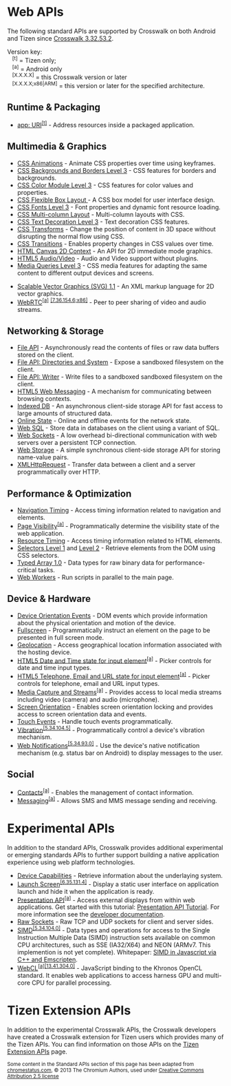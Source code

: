 # Web APIs

The following standard APIs are supported by Crosswalk on both Android and Tizen since [Crosswalk 3.32.53.2](https://github.com/crosswalk-project/crosswalk-website/wiki/Crosswalk-3-release-notes).

Version key:<br />
&nbsp;&nbsp;&nbsp;<sup id="t">[t]</sup> = Tizen only;<br/>
&nbsp;&nbsp;&nbsp;<sup id="a">[a]</sup> = Android only<br/>
&nbsp;&nbsp;&nbsp;<sup id="v">[X.X.X.X]</sup> = this Crosswalk version or later<br/>
&nbsp;&nbsp;&nbsp;<sup id="va">[X.X.X.X;x86|ARM]</sup> = this version or later for the specified architecture.

## Runtime & Packaging
* [app: URI](http://www.w3.org/2012/sysapps/app-uri/)<sup><a href="#t">[t]</a></sup> - Address resources inside a packaged application.

## Multimedia & Graphics
* [CSS Animations](http://www.w3.org/TR/css3-animations/) - Animate CSS properties over time using keyframes.
* [CSS Backgrounds and Borders Level 3](http://www.w3.org/TR/css3-background/) - CSS features for borders and backgrounds.
* [CSS Color Module Level 3](http://www.w3.org/TR/css3-color/) - CSS features for color values and properties.
* [CSS Flexible Box Layout ](http://www.w3.org/TR/css3-flexbox/) - A CSS box model for user interface design.
* [CSS Fonts Level 3](http://www.w3.org/TR/css3-webfonts/) - Font properties and dynamic font resource loading.
* [CSS Multi-column Layout](http://www.w3.org/TR/css3-multicol/) - Multi-column layouts with CSS.
* [CSS Text Decoration Level 3](http://www.w3.org/TR/css-text-decor-3/) - Text decoration CSS features.
* [CSS Transforms](http://www.w3.org/TR/css3-transforms/) - Change the position of content in 3D space without disrupting the normal flow using CSS.
* [CSS Transitions](http://www.w3.org/TR/css3-transitions/) - Enables property changes in CSS values over time.
* [HTML Canvas 2D Context](http://www.w3.org/TR/2dcontext/) - An API for 2D immediate mode graphics.
* [HTML5 Audio/Video](http://www.w3.org/TR/html5/) - Audio and Video support without plugins.
* [Media Queries Level 3](http://www.w3.org/TR/css3-mediaqueries/) - CSS media features for adapting the same content to different output devices and screens.
<!-- (Bob: Waiting for official support)* [Responsive Images](http://picture.responsiveimages.org/)<sup><a href="#v">[5.34.104.5]</a></sup> - Control which image resource is presented to a user, based on media query and/or image format support. -->
* [Scalable Vector Graphics (SVG) 1.1](http://www.w3.org/TR/SVG11/) - An XML markup language for 2D vector graphics.
* [WebRTC](http://www.w3.org/TR/webrtc/)<sup><a href="#a">[a]</a></sup> <sup><a href="#va">[7.36.154.6;x86]</a></sup> - Peer to peer sharing of video and audio streams.

## Networking & Storage
* [File API](http://dev.w3.org/2006/webapi/FileAPI/) - Asynchronously read the contents of files or raw data buffers stored on the client.
* [File API: Directories and System](http://dev.w3.org/2009/dap/file-system/file-dir-sys.html) - Expose a sandboxed filesystem on the client.
* [File API: Writer](http://dev.w3.org/2009/dap/file-system/file-writer.html) - Write files to a sandboxed sandboxed filesystem on the client.
* [HTML5 Web Messaging](http://www.w3.org/TR/webmessaging/) - A mechanism for communicating between browsing contexts.
* [Indexed DB](https://dvcs.w3.org/hg/IndexedDB/raw-file/default/Overview.html) - An asynchronous client-side storage API for fast access to large amounts of structured data.
* [Online State](http://www.w3.org/html/wg/drafts/html/CR/browsers.html#browser-state) - Online and offline events for the network state.
* [Web SQL](http://www.w3.org/TR/webdatabase/) - Store data in databases on the client using a variant of SQL.
* [Web Sockets](http://www.w3.org/TR/websockets/) - A low overhead bi-directional communication with web servers over a persistent TCP connection.
* [Web Storage](http://dev.w3.org/html5/webstorage/) - A simple synchronous client-side storage API for storing name-value pairs.
* [XMLHttpRequest](http://www.w3.org/TR/XMLHttpRequest/) - Transfer data between a client and a server programmatically over HTTP.

## Performance & Optimization
* [Navigation Timing](http://www.w3.org/TR/navigation-timing/) - Access timing information related to navigation and elements.
* [Page Visibility](http://www.w3.org/TR/page-visibility/)<sup><a href="#a">[a]</a></sup> - Programmatically determine the visibility state of the web application.
* [Resource Timing](http://www.w3.org/TR/resource-timing/) - Access timing information related to HTML elements.
* [Selectors Level 1](http://www.w3.org/TR/selectors-api/) and [Level 2](http://www.w3.org/TR/selectors-api2/) - Retrieve elements from the DOM using CSS selectors.
* [Typed Array 1.0](http://www.khronos.org/registry/typedarray/specs/latest/) - Data types for raw binary data for performance-critical tasks.
* [Web Workers](http://www.w3.org/TR/workers/) - Run scripts in parallel to the main page.

## Device & Hardware
* [Device Orientation Events](http://www.w3.org/TR/orientation-event/) - DOM events which provide information about the physical orientation and motion of the device.
* [Fullscreen](http://fullscreen.spec.whatwg.org/) - Programmatically instruct an element on the page to be presented in full screen mode.
* [Geolocation](http://www.w3.org/TR/geolocation-API/) - Access geographical location information associated with the hosting device.
* <a href="http://www.w3.org/TR/html5/forms.html#date-and-time-state-(type=datetime)">HTML5 Date and Time state for input element</a><sup><a href="#a">[a]</a></sup> - Picker controls for date and time input types.
*  <a href="http://www.w3.org/TR/html5/forms.html#telephone-state-(type=tel)">HTML5 Telephone, Email and URL state for input element</a><sup><a href="#a">[a]</a></sup> - Picker controls for telephone, email and URL input types.
* [Media Capture and Streams](http://www.w3.org/TR/mediacapture-streams/)<sup><a href="#a">[a]</a></sup> - Provides access to local media streams including video (camera) and audio (microphone).
* [Screen Orientation](http://www.w3.org/TR/screen-orientation/) - Enables screen orientation locking and provides access to screen orientation data and events.
* [Touch Events](https://dvcs.w3.org/hg/webevents/raw-file/v1/touchevents.html) - Handle touch events programmatically.
* [Vibration](http://www.w3.org/TR/vibration/)<sup><a href="#v">[5.34.104.5]</a></sup> - Programmatically control a device's vibration mechanism.
* [Web Notifications](http://notifications.spec.whatwg.org/)<sup><a href="#v">[5.34.93.0]</a></sup> - Use the device's native notification mechanism (e.g. status bar on Android) to display messages to the user.

## Social
* [Contacts](http://www.w3.org/2012/sysapps/contacts-manager-api/)<sup>[\[a\]](#a)</sup> - Enables the management of contact information.
* [Messaging](http://www.w3.org/2012/sysapps/messaging/)<sup><a href="#a">[a]</a></sup> - Allows SMS and MMS message sending and receiving.

# Experimental APIs

In addition to the standard APIs, Crosswalk provides additional experimental or emerging standards APIs to further support building a native application experience using web platform technologies.

* [Device Capabilities](http://www.w3.org/2012/sysapps/device-capabilities/) - Retrieve information about the underlaying system.
* [Launch Screen](/documentation/manifest/launch_screen.html)<sup><a href="#v">[6.35.131.4]</a></sup> - Display a static user interface on application launch and hide it when the application is ready.
* [Presentation API](http://webscreens.github.io/presentation-api/)<sup>[\[a\]](#a)</sup> - Access external displays from within web applications. Get started with this tutorial: [Presentation API Tutorial](/documentation/apis/presentation_api_tutorial.html). For more information see the [developer documentation](https://github.com/crosswalk-project/crosswalk-website/wiki/Presentation-api-manual).
* [Raw Sockets](http://www.w3.org/TR/raw-sockets/) - Raw TCP and UDP sockets for client and server sides.
* [SIMD](https://github.com/johnmccutchan/ecmascript_simd)<sup><a href="#v">[5.34.104.0]</a></sup> - Data types and operations for access to the Single Instruction Multiple Data (SIMD) instruction sets available on common CPU architectures, such as SSE (IA32/X64) and NEON (ARMv7. This implemention is not yet complete).  Whitepaper: [SIMD in Javascript via C++ and Emscripten](https://www.google.com/url?q=https%3A%2F%2Fdocs.google.com%2Fviewer%3Fa%3Dv%26pid%3Dsites%26srcid%3DZGVmYXVsdGRvbWFpbnx3cG12cDIwMTV8Z3g6NTkzYWE2OGNlNDAyMTRjOQ).
* [WebCL](https://www.khronos.org/registry/webcl/specs/1.0.0/)<sup>[\[a\]](#a)</sup><sup><a href="#v">[13.41.304.0]</a></sup> - JavaScript binding to the Khronos OpenCL standard. It enables web applications to access harness GPU and multi-core CPU for parallel processing.

# Tizen Extension APIs

In addition to the experimental Crosswalk APIs, the Crosswalk developers have created
a Crosswalk extension for Tizen users which provides many of the Tizen
APIs. You can find information on those APIs on the [Tizen Extension APIs](https://github.com/crosswalk-project/tizen-extensions-crosswalk/wiki/APIs) page.

<small>Some content in the Standard APIs section of this page has been adapted from [chromestatus.com](http://www.chromestatus.com/), &copy; 2013 The Chromium Authors, used under [Creative Commons Attribution 2.5 license](http://creativecommons.org/licenses/by/2.5/)</small>
